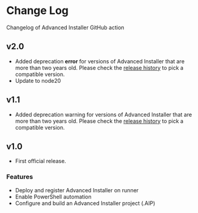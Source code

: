 # Change Log

Changelog of Advanced Installer GitHub action

## v2.0

* Added deprecation **error** for versions of Advanced Installer that are more than two years old. Please check the [release history](https://www.advancedinstaller.com/version-history.html) to pick a compatible version.
* Update to node20

## v1.1

* Added deprecation warning for versions of Advanced Installer that are more than two years old. Please check the [release history](https://www.advancedinstaller.com/version-history.html) to pick a compatible version.

## v1.0

* First official release.

### Features

* Deploy and register Advanced Installer on runner
* Enable PowerShell automation
* Configure and build an Advanced Installer project (.AIP)

